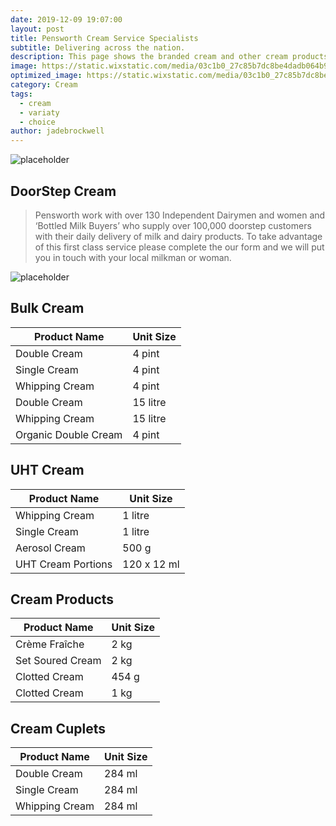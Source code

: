 ```yaml
---
date: 2019-12-09 19:07:00
layout: post
title: Pensworth Cream Service Specialists
subtitle: Delivering across the nation.
description: This page shows the branded cream and other cream products we stock and deliver at Pensworth to you.
image: https://static.wixstatic.com/media/03c1b0_27c85b7dc8be4dadb064b928fd88fac2~mv2_d_5667_1250_s_2.jpg/v1/fill/w_1189,h_300,al_c,q_80,usm_0.66_1.00_0.01/03c1b0_27c85b7dc8be4dadb064b928fd88fac2~mv2_d_5667_1250_s_2.webp
optimized_image: https://static.wixstatic.com/media/03c1b0_27c85b7dc8be4dadb064b928fd88fac2~mv2_d_5667_1250_s_2.jpg/v1/fill/w_1189,h_300,al_c,q_80,usm_0.66_1.00_0.01/03c1b0_27c85b7dc8be4dadb064b928fd88fac2~mv2_d_5667_1250_s_2.webp
category: Cream
tags:
  - cream
  - variaty
  - choice
author: jadebrockwell
---
```


![placeholder](https://static.wixstatic.com/media/03c1b0_8f9e1df7f0d7476499603b7cca698034~mv2.png/v1/fill/w_283,h_78,al_c,q_80,usm_0.66_1.00_0.01/Pensworth%20New%20Logo.webp "Pensworth")

## DoorStep Cream

> Pensworth work with over 130 Independent Dairymen and women and ‘Bottled Milk Buyers’ who supply over 100,000 doorstep customers with their daily delivery of milk and dairy products. To take advantage of this first class service please complete the our form and we will put you in touch with your local milkman or woman.

![placeholder](https://static.wixstatic.com/media/03c1b0_e6853da60aa64ec993fe37ea85246565~mv2_d_2792_1250_s_2.jpg/v1/fill/w_476,h_211,al_c,q_80,usm_0.66_1.00_0.01/03c1b0_e6853da60aa64ec993fe37ea85246565~mv2_d_2792_1250_s_2.webp "cream")

## Bulk Cream

<table>
  <thead>
    <tr>
      <th> Product Name</th>
      <th>Unit Size</th>
    </tr>
  </thead>
  <tbody>
    <tr>
      <td>Double Cream</td>
      <td>4 pint</td>
    </tr>
    <tr>
      <td>Single Cream</td>
      <td>4 pint</td>
    </tr>
    <tr>
      <td>Whipping Cream</td>
      <td>4 pint</td>
    </tr>
     <tr>
      <td>Double Cream</td>
      <td>15 litre</td>
    </tr>
    <tr>
      <td>Whipping Cream</td>
      <td>15 litre</td>
    </tr>
        <tr>
      <td>Organic Double Cream</td>
      <td>4 pint</td>
    </tr>
  </tbody>
</table>

## UHT Cream

<table>
  <thead>
    <tr>
      <th> Product Name</th>
      <th>Unit Size</th>
    </tr>
  </thead>
  <tbody>
    <tr>
      <td>Whipping Cream</td>
      <td>1 litre</td>
    </tr>
    <tr>
      <td>Single Cream</td>
      <td>1 litre</td>
    </tr>
    <tr>
      <td>Aerosol Cream</td>
      <td>500 g</td>
    </tr>
     <tr>
      <td>UHT Cream Portions</td>
      <td>120 x 12 ml</td>
    </tr>
  </tbody>
</table>

## Cream Products

<table>
  <thead>
    <tr>
      <th> Product Name</th>
      <th>Unit Size</th>
    </tr>
  </thead>
  <tbody>
    <tr>
      <td>Crème Fraîche</td>
      <td>2 kg</td>
    </tr>
    <tr>
      <td>Set Soured Cream</td>
      <td>2 kg</td>
    </tr>
    <tr>
      <td>Clotted Cream</td>
      <td>454 g</td>
    </tr>
    <tr>
      <td>Clotted Cream</td>
      <td>1 kg</td>
    </tr>
  </tbody>
</table>

## Cream Cuplets

<table>
  <thead>
    <tr>
      <th> Product Name</th>
      <th>Unit Size</th>
    </tr>
  </thead>
  <tbody>
    <tr>
      <td>Double Cream</td>
      <td>284 ml</td>
    </tr>
    <tr>
      <td>Single Cream</td>
      <td>284 ml</td>
    </tr>
    <tr>
      <td>Whipping Cream</td>
      <td>284 ml</td>
    </tr>
  </tbody>
</table>
